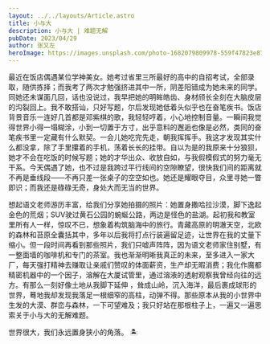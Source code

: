 ```yaml
---
layout: ../../layouts/Article.astro
title: 小与大
description: 小与大 | 难题无解
pubDate: 2023/04/29
author: 张又左
heroImage: https://images.unsplash.com/photo-1682079809978-559f47823e87?auto=format&fit=crop&w=2064&q=80
---
```


最近在饭店偶遇某位学神美女。她考过省里三所最好的高中的自招考试，全部录取，随供拣择；而我考了两次才勉强挤进其中一所，阴差阳错成为她未来的同学。同她还未谋面几回，话也没说过，我早把她的明眸皓齿、身材颀长全刻在大脑皮层的沟裂回上。我不敢搭讪，只好写题，尔后发现她低着头似乎也在奋笔疾书。饭店背景音乐一连好几首都是邓紫棋的歌，我轻轻哼着，小心地控制音量。一瞬间我觉得世界小得一塌糊涂，小到一切置于方寸，出乎意料的邂逅也像是必然，类同的奋笔疾书里一定藏有什么默契。一会儿她吃完先走，朝我挥挥手。我这才发现其实什么都没拿，除了手里攥着的手机，荡着长长的挂带。自以为是的我原来十分狼狈，她才不会在吃饭的时候写题；她的才华出众、收放自如，与我假模假式的努力毫无干系。今天偶遇了她，也不过是我跨过平行线间的空隙瞭望，很快我们间的距离就不再是垂线段——不再只差一张桌子的空空如也。她还是耀眼夺目，众里寻她一瞥即识；而我还是碌碌无奇，身处大而无当的世界。

想起语文老师游历丰富，给我们分享她拍摄的照片：她置身撒哈拉沙漠，脚下逸起金色的荒烟；SUV驶过黄石公园的蜿蜒公路，两边是怪色的盐湖。起初我和教室里所有人一样，惊叹不已，想象着构筑脑海中的旅行。青藏高原的明澈天空，北欧的森林和苔原全囊括其中，多年以后我将打点行装遍留足迹，让世界在我的丈量下缩小。但一段时间再看到那些照片，我们只嘘声阵阵，因为语文老师家住别墅，有一整面墙的咖啡机和专门的茶室。我也渐渐明晰我真正的未来，至多进入一家大厂，每天强打精神去赚取让亲戚们赞叹的体面薪资，生产却无暇消费；我化作魔都精密机器中的一个因子，溶解在大厦试管里，通过溶液的透射观察我曾经向往的远方。有那么一刻好像土地从我脚下延伸 ，耸成山岭，沉入海洋，最后裹成球形的世界，蓦地我却发现我落足一根细窄的高柱，动弹不得。那些原本从我的小世界中生发的大漠、群峦与森林，一下可望难及；我只好站在那根柱子上，一遍又一遍思索关于小与大的无解难题。

世界很大，我们永远置身狭小的角落。 🏝️
